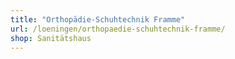 ```yaml
---
title: "Orthopädie-Schuhtechnik Framme"
url: /loeningen/orthopaedie-schuhtechnik-framme/
shop: Sanitätshaus
---
```

